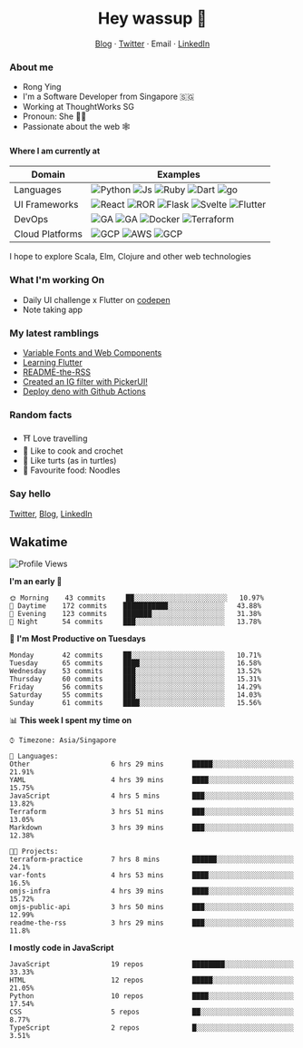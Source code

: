 # <div align="center">Hey wassup 👊</div>
<div align="center">
<a href="https://rongying.co">Blog</a> &middot; <a href="https://twitter.com/RongRunBuild">Twitter</a> &middot; <a mailto="kohrongying@gmail.com">Email</a> &middot; <a href="https://sg.linkedin.com/in/rongyingkoh">LinkedIn</a>
</div>

### About me
* Rong Ying
* I'm a Software Developer from Singapore 🇸🇬
* Working at ThoughtWorks SG 
* Pronoun: She 👩‍💻
* Passionate about the web 🕸

#### Where I am currently at
|Domain|Examples|
|---|---|
|Languages|![Python](https://img.shields.io/badge/python-black?style=for-the-badge&logo=python&logoColor=white) ![Js](https://img.shields.io/badge/javascript-black?style=for-the-badge&logo=javascript&logoColor=white) ![Ruby](https://img.shields.io/badge/ruby-black?style=for-the-badge&logo=ruby&logoColor=white) ![Dart](https://img.shields.io/badge/dart-50%25-blue?style=for-the-badge&logo=dart&) ![go](https://img.shields.io/badge/go-50%25-blue?style=for-the-badge&logo=go&logoColor=white)   |
|UI Frameworks   |![React](https://img.shields.io/badge/react-purple?style=for-the-badge&logo=react&logoColor=white) ![ROR](https://img.shields.io/badge/ruby_on_rails-violet?style=for-the-badge&logo=ruby&logoColor=white) ![Flask](https://img.shields.io/badge/flask-purple?style=for-the-badge&logo=flask&logoColor=white) ![Svelte](https://img.shields.io/badge/svelte-violet?style=for-the-badge&logo=svelte&logoColor=white) ![Flutter](https://img.shields.io/badge/flutter-purple?style=for-the-badge&logo=flutter) |
|DevOps|![GA](https://img.shields.io/badge/Github_Actions-orange?style=for-the-badge&logo=github) ![GA](https://img.shields.io/badge/CircleCI-e6ae00?style=for-the-badge&logo=circleci) ![Docker](https://img.shields.io/badge/Docker-orange?style=for-the-badge&logo=docker&logoColor=white) ![Terraform](https://img.shields.io/badge/Terraform-e6ae00?style=for-the-badge&logo=terraform) |
|Cloud Platforms| ![GCP](https://img.shields.io/badge/GCP-41754E?style=for-the-badge&logo=googlecloud) ![AWS](https://img.shields.io/badge/AWS-green?style=for-the-badge&logo=amazonaws) ![GCP](https://img.shields.io/badge/Digital_ocean-41754E?style=for-the-badge&logo=digitalocean&logoColor=white) |

I hope to explore Scala, Elm, Clojure and other web technologies

### What I'm working On
- Daily UI challenge x Flutter on [codepen](https://codepen.io/collection/nGYxNN)
- Note taking app

### My latest ramblings
<!-- BLOGPOSTS:START -->
- [Variable Fonts and Web Components](https://blog.rongying.co/posts/2020/08/Variable-Fonts-and-Web-Components/)
- [Learning Flutter](https://blog.rongying.co/posts/2020/08/Learning-Flutter/)
- [README-the-RSS](https://blog.rongying.co/posts/2020/08/A-Github-Action-for-my-Blog-RSS-Feed/)
- [Created an IG filter with PickerUI!](https://blog.rongying.co/posts/2020/08/Building-an-IG-filter-with-PickerUI/)
- [Deploy deno with Github Actions](https://blog.rongying.co/posts/2020/08/Building-a-CICD-Pipeline-with-Github/)
<!-- BLOGPOSTS:END -->

### Random facts
- ⛩ Love travelling
- 🧶 Like to cook and crochet
- 🐢 Like turts (as in turtles)
- 🍜 Favourite food: Noodles


### Say hello
[Twitter](https://twitter.com/RongRunBuild),
[Blog](https://rongying.co),
[LinkedIn](https://sg.linkedin.com/in/rongyingkoh)

## Wakatime
<!--START_SECTION:waka-->
![Profile Views](http://img.shields.io/badge/Profile%20Views-103-blue)

**I'm an early 🐤** 

```text
🌞 Morning    43 commits     ██░░░░░░░░░░░░░░░░░░░░░░░   10.97% 
🌆 Daytime    172 commits    ███████████░░░░░░░░░░░░░░   43.88% 
🌃 Evening    123 commits    ███████░░░░░░░░░░░░░░░░░░   31.38% 
🌙 Night      54 commits     ███░░░░░░░░░░░░░░░░░░░░░░   13.78%

```
📅 **I'm Most Productive on Tuesdays** 

```text
Monday       42 commits     ██░░░░░░░░░░░░░░░░░░░░░░░   10.71% 
Tuesday      65 commits     ████░░░░░░░░░░░░░░░░░░░░░   16.58% 
Wednesday    53 commits     ███░░░░░░░░░░░░░░░░░░░░░░   13.52% 
Thursday     60 commits     ███░░░░░░░░░░░░░░░░░░░░░░   15.31% 
Friday       56 commits     ███░░░░░░░░░░░░░░░░░░░░░░   14.29% 
Saturday     55 commits     ███░░░░░░░░░░░░░░░░░░░░░░   14.03% 
Sunday       61 commits     ████░░░░░░░░░░░░░░░░░░░░░   15.56%

```


📊 **This week I spent my time on** 

```text
⌚︎ Timezone: Asia/Singapore

💬 Languages: 
Other                    6 hrs 29 mins       █████░░░░░░░░░░░░░░░░░░░░   21.91% 
YAML                     4 hrs 39 mins       ████░░░░░░░░░░░░░░░░░░░░░   15.75% 
JavaScript               4 hrs 5 mins        ███░░░░░░░░░░░░░░░░░░░░░░   13.82% 
Terraform                3 hrs 51 mins       ███░░░░░░░░░░░░░░░░░░░░░░   13.05% 
Markdown                 3 hrs 39 mins       ███░░░░░░░░░░░░░░░░░░░░░░   12.38%

🐱‍💻 Projects: 
terraform-practice       7 hrs 8 mins        ██████░░░░░░░░░░░░░░░░░░░   24.1% 
var-fonts                4 hrs 53 mins       ████░░░░░░░░░░░░░░░░░░░░░   16.5% 
omjs-infra               4 hrs 39 mins       ████░░░░░░░░░░░░░░░░░░░░░   15.72% 
omjs-public-api          3 hrs 50 mins       ███░░░░░░░░░░░░░░░░░░░░░░   12.99% 
readme-the-rss           3 hrs 29 mins       ███░░░░░░░░░░░░░░░░░░░░░░   11.8%

```

**I mostly code in JavaScript** 

```text
JavaScript               19 repos            ████████░░░░░░░░░░░░░░░░░   33.33% 
HTML                     12 repos            █████░░░░░░░░░░░░░░░░░░░░   21.05% 
Python                   10 repos            ████░░░░░░░░░░░░░░░░░░░░░   17.54% 
CSS                      5 repos             ██░░░░░░░░░░░░░░░░░░░░░░░   8.77% 
TypeScript               2 repos             █░░░░░░░░░░░░░░░░░░░░░░░░   3.51%

```



<!--END_SECTION:waka-->

<!--
**kohrongying/kohrongying** is a ✨ _special_ ✨ repository because its `README.md` (this file) appears on your GitHub profile.

Here are some ideas to get you started:

- 🔭 I’m currently working on ...
- 🌱 I’m currently learning ...
- 👯 I’m looking to collaborate on ...
- 🤔 I’m looking for help with ...
- 💬 Ask me about ...

TODO
clean up the table
find a way to pull latests posts from blog
-->

